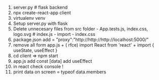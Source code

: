 1) server.py # flask backend
2) npx create-react-app client
3) virtualenv venv
4) Setup server.py with flask
5) Delete unnecesary files from src folder - App.tests.js, index.css, logo.svg 
                                #  index.js - import - index.css 
6) package.json add =  "proxy":"http://http://http://localhost:5000/"
7) remove all form app.js +  ( rfce) import React from 'react'
                          +  import { useState, useEffect }
8) cd client => npm start
9) app.js add const [data] add useEffect
10) in react check console !
11) print data on screen = typeof data.members

                        